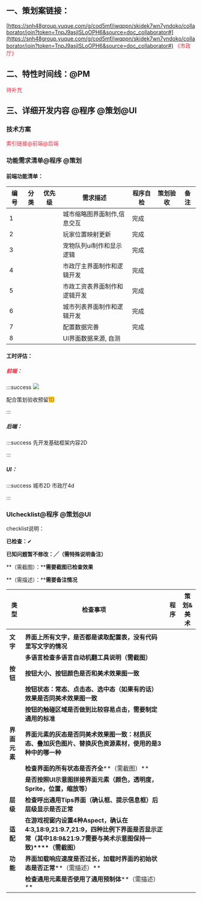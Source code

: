 ## 一、策划案链接：
[https://snh48group.yuque.com/g/cod5mf/iwqppn/skidek7wn7yndoko/collaborator/join?token=TnpJ9asjlSLoOPH6&source=doc_collaborator#](https://snh48group.yuque.com/g/cod5mf/iwqppn/skidek7wn7yndoko/collaborator/join?token=TnpJ9asjlSLoOPH6&source=doc_collaborator#)<font style="color:#DF2A3F;"> 《市政厅》</font>

## 二、特性时间线：@PM
<font style="color:#DF2A3F;">待补充</font>

## 三、详细开发内容 @程序 @策划@UI
### 技术方案
<font style="color:#DF2A3F;">索引链接@前端@后端</font>

### 功能需求清单@程序 @策划
#### 前端功能清单：
| 编号 | 分类 | 优先级 | 需求描述 | 程序自检 | 策划验收 | 备注 |
| --- | --- | --- | --- | --- | --- | --- |
| 1 |  |  | 城市缩略图界面制作,信息交互 | 完成 | | |
| 2 | |  | 玩家位置映射更新 | 完成 | | |
| 3 |  |  | 宠物队列ui制作和显示逻辑 | 完成 | | |
| 4 | |  | 市政厅主界面制作和逻辑开发 | 完成 | | |
| 5 | |  | 市政工资表界面制作和逻辑开发 | 完成 | | |
| 6 | |  | 城市列表界面制作和逻辑开发 | 完成 | | |
| 7 |  |  | 配置数据完善 | 完成 | | |
| 8 |  |  | UI界面数据来源, 自测 |  | | |






#### 工时评估：
##### <font style="color:#DF2A3F;">前端：</font>
:::success
![](https://cdn.nlark.com/yuque/0/2024/png/12926950/1723538827484-cf03545b-f55a-4fa6-bb6a-203140c4533b.png)

配合策划验收预留<font style="color:#DF2A3F;background-color:#FBDE28;">1D</font>

:::

##### 后端：
:::success
先开发基础框架内容2D

:::

##### UI：
:::success
 城市2D  市政厅4d

:::

### UIchecklist@程序 @策划@UI
checklist说明：

**已检查：**✔

**已知问题暂不修改：╱（需特殊说明备注）**

**（需截图）：****需要截图已检查效果**

**（需描述）：****需要备注情况**

| **类型** | **检查事项** | **程序** | **策划&美术** |
| --- | --- | --- | --- |
| | | | |
| **文字** | **界面上所有文字，是否都是读取配置表，没有代码里写文字的情况** | | |
| | **多语言检查****多语言自动机翻工具说明****（需截图）** | | |
| **按钮** | **按钮大小、按钮颜色是否和美术效果图一致** | | |
| | **按钮状态：常态、点击态、选中态（如果有的话）效果是否同美术效果图一致** | | |
| | **按钮的触碰区域是否做到比较容易点击，需要制定通用的标准** | | |
| **界面元素** | **界面元素的灰态是否同美术效果图一致：材质灰态、叠加灰色图片、替换灰色资源素材，使用的是3种中的哪一种** | | |
| | **检查界面的所有状态是否齐全****（需截图）** | | |
| | **是否按照UI示意图拼接界面元素（颜色，透明度，Sprite，位置，缩放等）** | | |
| **层级** | **检查呼出通用Tips界面（确认框、提示信息框）后层级显示是否正常** | | |
| **适配** | **在游戏视窗内设置4种Aspect，确认在4:3,18:9,21:9.7,21:9，四种比例下界面是否显示正常（其中18:9&21:9.7需要与美术示意图保持一致)****（需截图）** | | |
| **功能** | **界面加载响应速度是否过长，加载时界面的初始状态是否正常****（需描述）** | | |
| | **检查通用元素是否使用了通用预制体****（需描述）** | | |






